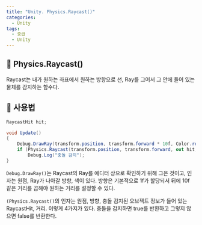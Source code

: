 ```yaml
---
title: "Unity. Physics.Raycast()"
categories:
  - Unity
tags:
  - 중급
  - Unity
---
```


## 🌟 Physics.Raycast()

Raycast는 내가 원하는 좌표에서 원하는 방향으로 선, Ray를 그어서 그 안에 들어 있는 물체를 감지하는 함수다.

## 🌟 사용법

```c#
RaycastHit hit;

void Update()
{
	Debug.DrawRay(transform.position, transform.forward * 10f, Color.red);
	if (Physics.Raycast(transform.position, transform.forward, out hit, 10f))
		Debug.Log("충돌 감지");
}
```

`Debug.DrawRay()`는 Raycast의 Ray를 에디터 상으로 확인하기 위해 그은 것이고, 인자는 원점, Ray가 나아갈 방향, 색이 있다. 방향은 기본적으로 1f가 할당되서 뒤에 10f 같은 거리를 곱해야 원하는 거리를 설정할 수 있다.

`(Physics.Raycast()`의 인자는 원점, 방향, 충돌 감지된 오브젝트 정보가 들어 있는 RaycastHit, 거리. 이렇게 4가지가 있다. 충돌을 감지하면 true를 반환하고 그렇지 않으면 false를 반환한다. 